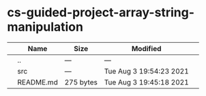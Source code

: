 # cs-guided-project-array-string-manipulation

<table><thead><tr class="header"><th></th><th>Name</th><th>Size</th><th>Modified</th><th></th></tr></thead><tbody><tr class="odd"><td></td><td><span class="goup">..</span></td><td>—</td><td>—</td><td></td></tr><tr class="even"><td></td><td><span class="name">src</span></td><td>—</td><td>Tue Aug 3 19:54:23 2021</td><td></td></tr><tr class="odd"><td></td><td><span class="name">README.md</span></td><td>275 bytes</td><td>Tue Aug 3 19:45:18 2021</td><td></td></tr></tbody></table>

